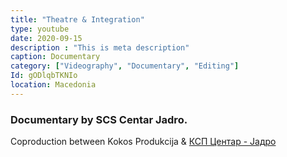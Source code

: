 ```yaml
---
title: "Theatre & Integration"
type: youtube
date: 2020-09-15
description : "This is meta description"
caption: Documentary
category: ["Videography", "Documentary", "Editing"]
Id: gODlqbTKNIo
location: Macedonia
---
```


### Documentary by SCS Centar Jadro.

Coproduction between
Kokos Produkcija
&
[КСП Центар - Јадро](https://www.facebook.com/centarjadro)
